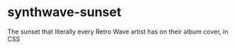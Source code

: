 # synthwave-sunset
The sunset that literally every Retro Wave artist has on their album cover, in CSS
